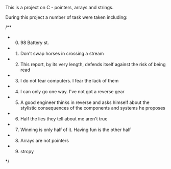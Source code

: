 This is a project on C - pointers, arrays and strings.

During this project a number of task were taken including:

/** 
- 0. 98 Battery st.
- 1. Don't swap horses in crossing a stream
- 2. This report, by its very length, defends itself against the risk of being read
- 3. I do not fear computers. I fear the lack of them
- 4. I can only go one way. I've not got a reverse gear
- 5. A good engineer thinks in reverse and asks himself about the stylistic consequences of the components and systems he proposes
- 6. Half the lies they tell about me aren't true
- 7. Winning is only half of it. Having fun is the other half
- 8. Arrays are not pointers
- 9. strcpy

*/
